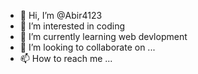 - 👋 Hi, I’m @Abir4123
- 👀 I’m interested in coding
- 🌱 I’m currently learning web devlopment
- 💞️ I’m looking to collaborate on ...
- 📫 How to reach me ...

<!---
Abir4123/Abir4123 is a ✨ special ✨ repository because its `README.md` (this file) appears on your GitHub profile.
You can click the Preview link to take a look at your changes.
--->
